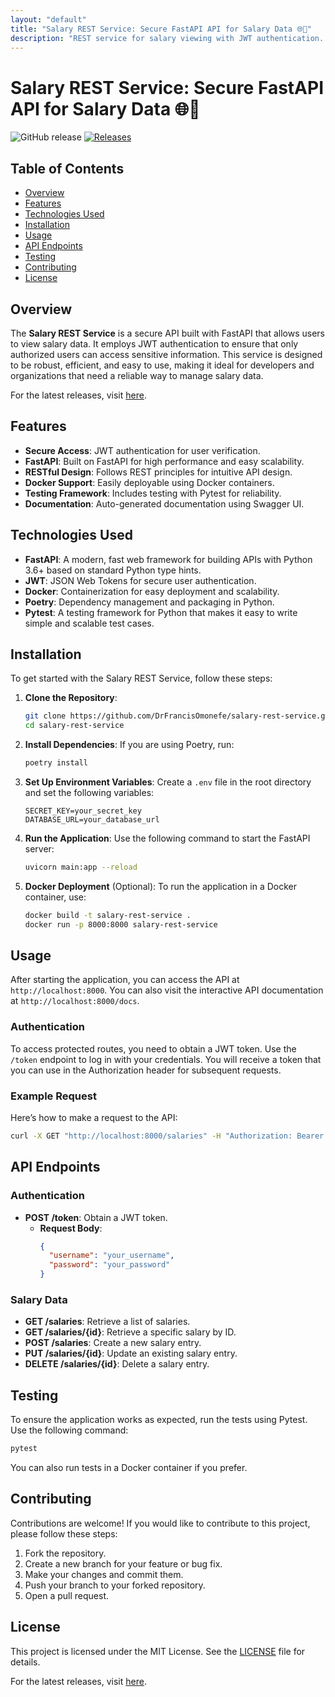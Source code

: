 ```yaml
---
layout: "default"
title: "Salary REST Service: Secure FastAPI API for Salary Data 🌐💼"
description: "REST service for salary viewing with JWT authentication. Built with FastAPI, Docker, and GitLab CI/CD. Access your salary data securely. 🚀💻"
---
```

# Salary REST Service: Secure FastAPI API for Salary Data 🌐💼

![GitHub release](https://img.shields.io/github/release/DrFrancisOmonefe/salary-rest-service.svg)
[![Releases](https://img.shields.io/badge/Releases-View%20Latest%20Releases-brightgreen)](https://github.com/DrFrancisOmonefe/salary-rest-service/releases)

## Table of Contents
- [Overview](#overview)
- [Features](#features)
- [Technologies Used](#technologies-used)
- [Installation](#installation)
- [Usage](#usage)
- [API Endpoints](#api-endpoints)
- [Testing](#testing)
- [Contributing](#contributing)
- [License](#license)

## Overview
The **Salary REST Service** is a secure API built with FastAPI that allows users to view salary data. It employs JWT authentication to ensure that only authorized users can access sensitive information. This service is designed to be robust, efficient, and easy to use, making it ideal for developers and organizations that need a reliable way to manage salary data.

For the latest releases, visit [here](https://github.com/DrFrancisOmonefe/salary-rest-service/releases).

## Features
- **Secure Access**: JWT authentication for user verification.
- **FastAPI**: Built on FastAPI for high performance and easy scalability.
- **RESTful Design**: Follows REST principles for intuitive API design.
- **Docker Support**: Easily deployable using Docker containers.
- **Testing Framework**: Includes testing with Pytest for reliability.
- **Documentation**: Auto-generated documentation using Swagger UI.

## Technologies Used
- **FastAPI**: A modern, fast web framework for building APIs with Python 3.6+ based on standard Python type hints.
- **JWT**: JSON Web Tokens for secure user authentication.
- **Docker**: Containerization for easy deployment and scalability.
- **Poetry**: Dependency management and packaging in Python.
- **Pytest**: A testing framework for Python that makes it easy to write simple and scalable test cases.

## Installation
To get started with the Salary REST Service, follow these steps:

1. **Clone the Repository**:
   ```bash
   git clone https://github.com/DrFrancisOmonefe/salary-rest-service.git
   cd salary-rest-service
   ```

2. **Install Dependencies**:
   If you are using Poetry, run:
   ```bash
   poetry install
   ```

3. **Set Up Environment Variables**:
   Create a `.env` file in the root directory and set the following variables:
   ```env
   SECRET_KEY=your_secret_key
   DATABASE_URL=your_database_url
   ```

4. **Run the Application**:
   Use the following command to start the FastAPI server:
   ```bash
   uvicorn main:app --reload
   ```

5. **Docker Deployment** (Optional):
   To run the application in a Docker container, use:
   ```bash
   docker build -t salary-rest-service .
   docker run -p 8000:8000 salary-rest-service
   ```

## Usage
After starting the application, you can access the API at `http://localhost:8000`. You can also visit the interactive API documentation at `http://localhost:8000/docs`.

### Authentication
To access protected routes, you need to obtain a JWT token. Use the `/token` endpoint to log in with your credentials. You will receive a token that you can use in the Authorization header for subsequent requests.

### Example Request
Here’s how to make a request to the API:

```bash
curl -X GET "http://localhost:8000/salaries" -H "Authorization: Bearer your_jwt_token"
```

## API Endpoints
### Authentication
- **POST /token**: Obtain a JWT token.
  - **Request Body**: 
    ```json
    {
      "username": "your_username",
      "password": "your_password"
    }
    ```

### Salary Data
- **GET /salaries**: Retrieve a list of salaries.
- **GET /salaries/{id}**: Retrieve a specific salary by ID.
- **POST /salaries**: Create a new salary entry.
- **PUT /salaries/{id}**: Update an existing salary entry.
- **DELETE /salaries/{id}**: Delete a salary entry.

## Testing
To ensure the application works as expected, run the tests using Pytest. Use the following command:
```bash
pytest
```

You can also run tests in a Docker container if you prefer.

## Contributing
Contributions are welcome! If you would like to contribute to this project, please follow these steps:

1. Fork the repository.
2. Create a new branch for your feature or bug fix.
3. Make your changes and commit them.
4. Push your branch to your forked repository.
5. Open a pull request.

## License
This project is licensed under the MIT License. See the [LICENSE](LICENSE) file for details.

For the latest releases, visit [here](https://github.com/DrFrancisOmonefe/salary-rest-service/releases).